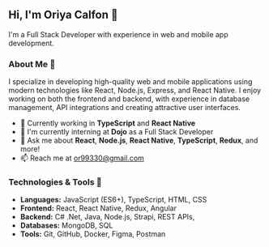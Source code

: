 ## Hi, I'm Oriya Calfon 👋

I'm a Full Stack Developer with experience in web and mobile app development. 

### About Me 🚀
I specialize in developing high-quality web and mobile applications using modern technologies like React, Node.js, Express, and React Native. I enjoy working on both the frontend and backend, with experience in database management, API integrations and creating attractive user interfaces.

- 🌱 Currently working in **TypeScript** and **React Native**
- 💼 I'm currently interning at **Dojo** as a Full Stack Developer
- 💬 Ask me about **React**, **Node.js**, **React Native**, **TypeScript**, **Redux**, and more!
- 📫 Reach me at or99330@gmail.com

 ### Technologies & Tools 🔧

- **Languages:** JavaScript (ES6+), TypeScript, HTML, CSS
- **Frontend:** React, React Native, Redux, Angular
- **Backend:** C# .Net, Java, Node.js, Strapi, REST APIs, 
- **Databases:** MongoDB, SQL
- **Tools:** Git, GitHub, Docker, Figma, Postman
 
